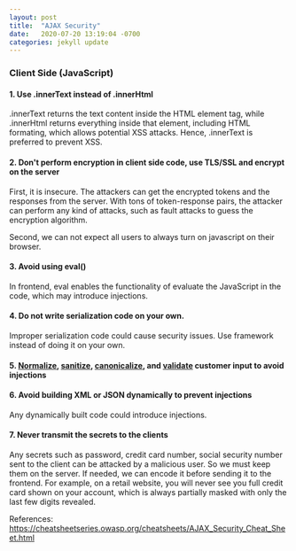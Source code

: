 ```yaml
---
layout: post
title:  "AJAX Security"
date:   2020-07-20 13:19:04 -0700
categories: jekyll update
---
```


### **Client Side (JavaScript)**

#### **1. Use .innerText instead of .innerHtml**
.innerText returns the text content inside the HTML element tag, while .innerHtml returns everything inside that element, including HTML formating, which allows potential XSS attacks. Hence, .innerText is preferred to prevent XSS.

#### **2. Don't perform encryption in client side code, use TLS/SSL and encrypt on the server**
First, it is insecure. The attackers can get the encrypted tokens and the responses from the server. With tons of token-response pairs, the attacker can perform any kind of attacks, such as fault attacks to guess the encryption algorithm.
 
Second, we can not expect all users to always turn on javascript on their browser.

#### **3. Avoid using eval()**
In frontend, eval enables the functionality of evaluate the JavaScript in the code, which may introduce injections.

#### **4. Do not write serialization code on your own.** 
Improper serialization code could cause security issues. Use framework instead of doing it on your own.

#### 5. **[Normalize](https://jling0906.github.io/SecureCodingInJava/jekyll/update/2020/05/20/normalization.html), [sanitize](https://jling0906.github.io/SecureCodingInJava/jekyll/update/2020/05/29/sanitization.html), [canonicalize](https://jling0906.github.io/SecureCodingInJava/jekyll/update/2020/05/23/canonicalization.html), and [validate](https://jling0906.github.io/SecureCodingInJava/jekyll/update/2020/06/01/validation.html) customer input to avoid injections**

#### 6. **Avoid building XML or JSON dynamically to prevent injections**
Any dynamically built code could introduce injections.

#### 7. **Never transmit the secrets to the clients**
Any secrets such as password, credit card number, social security number sent to the client can be attacked by a malicious user. So we must keep them on the server. If needed, we can encode it before sending it to the frontend. For example, on a retail website, you will never see you full credit card shown on your account, which is always partially masked with only the last few digits revealed.

References:
https://cheatsheetseries.owasp.org/cheatsheets/AJAX_Security_Cheat_Sheet.html